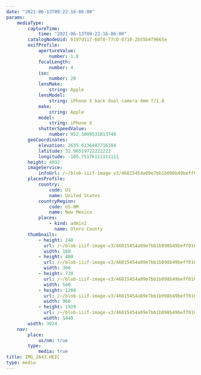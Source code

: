 ```yaml
---
date: "2021-06-13T09:22:16-06:00"
params:
    mediaType:
        captureTime:
            time: "2021-06-13T09:22:16-06:00"
        catalogNodeUid: 0197d117-68f0-77c0-8710-2b55b4f9665e
        exifProfile:
            apertureValue:
                number: 1.8
            focalLength:
                number: 4
            iso:
                number: 20
            lensMake:
                string: Apple
            lensModel:
                string: iPhone X back dual camera 4mm f/1.8
            make:
                string: Apple
            model:
                string: iPhone X
            shutterSpeedValue:
                number: 952.3809531813748
        geoCoordinates:
            elevation: 2635.0136487716104
            latitude: 32.96519722222222
            longitude: -105.75176111111111
        height: 4032
        imageService:
            infoUrl: /~/blob-iiif-image-v3/46815454a09e7bb1b098b49beff016652818afee07d7eee83334143dd37230dc/info.json
        placesProfile:
            country:
                code: US
                name: United States
            countryRegion:
                code: US-NM
                name: New Mexico
            places:
                - kind: admin2
                  name: Otero County
        thumbnails:
            - height: 240
              url: /~/blob-iiif-image-v3/46815454a09e7bb1b098b49beff016652818afee07d7eee83334143dd37230dc/full/180%2C240/0/default.jpg
              width: 180
            - height: 480
              url: /~/blob-iiif-image-v3/46815454a09e7bb1b098b49beff016652818afee07d7eee83334143dd37230dc/full/360%2C480/0/default.jpg
              width: 360
            - height: 720
              url: /~/blob-iiif-image-v3/46815454a09e7bb1b098b49beff016652818afee07d7eee83334143dd37230dc/full/540%2C720/0/default.jpg
              width: 540
            - height: 1280
              url: /~/blob-iiif-image-v3/46815454a09e7bb1b098b49beff016652818afee07d7eee83334143dd37230dc/full/960%2C1280/0/default.jpg
              width: 960
            - height: 1920
              url: /~/blob-iiif-image-v3/46815454a09e7bb1b098b49beff016652818afee07d7eee83334143dd37230dc/full/1440%2C1920/0/default.jpg
              width: 1440
        width: 3024
    nav:
        place:
            us/nm: true
        type:
            media: true
title: IMG_2643.HEIC
type: media
---
```

